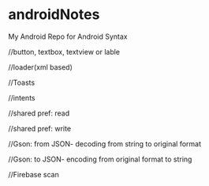 # androidNotes

My Android Repo for Android Syntax

//button, textbox, textview or lable

//loader(xml based)

//Toasts

//intents

//shared pref: read

//shared pref: write

//Gson: from JSON- decoding from string to original format

//Gson: to JSON- encoding from original format to string

//Firebase scan

